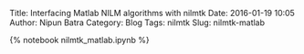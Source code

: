 Title: Interfacing Matlab NILM algorithms with nilmtk
Date: 2016-01-19 10:05
Author: Nipun Batra
Category: Blog
Tags: nilmtk
Slug: nilmtk-matlab

{% notebook nilmtk_matlab.ipynb %}

